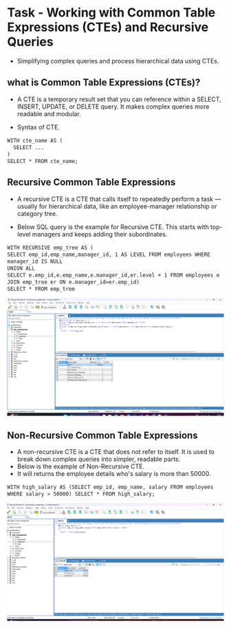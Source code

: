 # Task - Working with Common Table Expressions (CTEs) and Recursive Queries

- Simplifying complex queries and process hierarchical data using CTEs.

## what is Common Table Expressions (CTEs)?

- A CTE is a temporary result set that you can reference within a SELECT, INSERT, UPDATE, or DELETE query. It makes complex queries more readable and modular.

- Syntax of CTE.
```
WITH cte_name AS (
  SELECT ...
)
SELECT * FROM cte_name;
```

## Recursive Common Table Expressions

- A recursive CTE is a CTE that calls itself to repeatedly perform a task — usually for hierarchical data, like an employee-manager relationship or category tree.

- Below SQL query is the example for Recursive CTE. This starts with top-level managers and keeps adding their subordinates.

```
WITH RECURSIVE emp_tree AS (
SELECT emp_id,emp_name,manager_id, 1 AS LEVEL FROM employees WHERE manager_id IS NULL
UNION ALL
SELECT e.emp_id,e.emp_name,e.manager_id,er.level + 1 FROM employees e JOIN emp_tree er ON e.manager_id=er.emp_id)
SELECT * FROM emp_tree
```

![Recursive](./assets/recursive.png)


## Non-Recursive Common Table Expressions

- A non-recursive CTE is a CTE that does not refer to itself. It is used to break down complex queries into simpler, readable parts.
- Below is the example of Non-Recursive CTE.
- It will returns the employee details who's salary is more than 50000.

```
WITH high_salary AS (SELECT emp_id, emp_name, salary FROM employees WHERE salary > 50000) SELECT * FROM high_salary;
```

![non-recursive](./assets/non-cte.png)